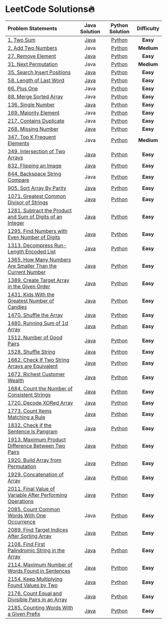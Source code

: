 # LeetCode Solutions🔥

|  Problem Statements  |  Java Solution  |  Python Solution  |  Difficulty  |
|:---------------------|:---------------:|:-----------------:|:------------:|
|  [1. Two Sum](https://leetcode.com/problems/two-sum/)  |  [Java](https://github.com/kishanrajput23/LeetCode-Solutions/blob/main/Java/1.java)  |  [Python](https://github.com/kishanrajput23/LeetCode-Solutions/blob/main/Python/01.py)  |  **Easy**  |
|  [2. Add Two Numbers](https://leetcode.com/problems/add-two-numbers/)  |  Java  |  [Python](https://github.com/kishanrajput23/LeetCode-Solutions/blob/main/Python/Add%20Two%20Numbers.py)  |  **Medium**  |
|  [27. Remove Element](https://leetcode.com/problems/remove-element/)  |  [Java](https://github.com/kishanrajput23/LeetCode-Solutions/blob/main/Java/27.java)  |  [Python](https://github.com/kishanrajput23/LeetCode-Solutions/blob/main/Python/27.py)  |  **Easy**  |
|  [31. Next Permutation](https://leetcode.com/problems/next-permutation)  |  Java  |  [Python](https://github.com/kishanrajput23/LeetCode-Solutions/blob/main/Python/31.py)  |  **Medium**  |
|  [35. Search Insert Positions](https://leetcode.com/problems/search-insert-position/)  |  [Java](https://github.com/kishanrajput23/LeetCode-Solutions/blob/main/Java/35.java)  |  [Python](https://github.com/kishanrajput23/LeetCode-Solutions/blob/main/Python/35.py)  |  **Easy**  |
|  [58. Length of Last Word](https://leetcode.com/problems/length-of-last-word/)  |  [Java](https://github.com/kishanrajput23/LeetCode-Solutions/blob/main/Java/58.java)  |  [Python](https://github.com/kishanrajput23/LeetCode-Solutions/blob/main/Python/Length%20of%20Last%20Word.py)  |  **Easy**  |
|  [66. Plus One](https://leetcode.com/problems/plus-one)  |  Java  |  [Python](https://github.com/kishanrajput23/LeetCode-Solutions/blob/main/Python/66.py)  |  **Easy**  |
|  [88. Merge Sorted Array](https://leetcode.com/problems/merge-sorted-array)  |  Java  |  [Python](https://github.com/kishanrajput23/LeetCode-Solutions/blob/main/Python/88.py)  |  **Easy**  |
|  [136. Single Number](https://leetcode.com/problems/single-number/)  |  [Java](https://github.com/kishanrajput23/LeetCode-Solutions/blob/main/Java/136.java)  |  [Python](https://github.com/kishanrajput23/LeetCode-Solutions/blob/main/Python/136.py)  |  **Easy**  |
|  [169. Majority Element](https://leetcode.com/problems/majority-element)  |  Java  |  [Python](https://github.com/kishanrajput23/LeetCode-Solutions/blob/main/Python/169.py)  |  **Easy**  |
|  [217. Contains Duplicate](https://leetcode.com/problems/contains-duplicate)  |  Java  |  [Python](https://github.com/kishanrajput23/LeetCode-Solutions/blob/main/Python/217.py)  |  **Easy**  |
|  [268. Missing Number](https://leetcode.com/problems/missing-number/)  |  [Java](https://github.com/kishanrajput23/LeetCode-Solutions/blob/main/Java/268.java)  |  [Python](https://github.com/kishanrajput23/LeetCode-Solutions/blob/main/Python/268.py)  |  **Easy**  |
|  [347. Top K Frequent Elements](https://leetcode.com/problems/top-k-frequent-elements)  |  Java  |  [Python](https://github.com/kishanrajput23/LeetCode-Solutions/blob/main/Python/347.py)  |  **Medium**  |
|  [349. Intersection of Two Arrays](https://leetcode.com/problems/intersection-of-two-arrays/)  |  [Java](https://github.com/kishanrajput23/LeetCode-Solutions/blob/main/Java/349.java)  |  [Python](https://github.com/kishanrajput23/LeetCode-Solutions/blob/main/Python/349.py)  |  **Easy**  |
|  [832. Flipping an Image](https://leetcode.com/problems/flipping-an-image/)  |  [Java](https://github.com/kishanrajput23/LeetCode-Solutions/blob/main/Java/832.java)  |  [Python](https://github.com/kishanrajput23/LeetCode-Solutions/blob/main/Python/832.py)  |  **Easy**  |
|  [844. Backspace String Compare](https://leetcode.com/problems/backspace-string-compare/)  |  Java  |  [Python](https://github.com/kishanrajput23/LeetCode-Solutions/blob/main/Python/844.py)  |  **Easy**  |
|  [905. Sort Array By Parity](https://leetcode.com/problems/sort-array-by-parity/)  |  [Java](https://github.com/kishanrajput23/LeetCode-Solutions/blob/main/Java/905.java)  |  [Python](https://github.com/kishanrajput23/LeetCode-Solutions/blob/main/Python/905.py)  |  **Easy**  |
|  [1071. Greatest Common Divisor of Strings](https://leetcode.com/problems/greatest-common-divisor-of-strings/)  |  [Java](https://github.com/kishanrajput23/LeetCode-Solutions/blob/main/Java/1071.java)  |  [Python](https://github.com/kishanrajput23/LeetCode-Solutions/blob/main/Python/1071.py)  |  **Easy**  |
|  [1281. Subtract the Product and Sum of Digits of an Integer](https://leetcode.com/problems/subtract-the-product-and-sum-of-digits-of-an-integer/)  |  [Java](https://github.com/kishanrajput23/LeetCode-Solutions/blob/main/Java/1281.Subtract_the_Product_and_Sum_of_Digits_of_an_Integer.java)  |  [Python](https://github.com/kishanrajput23/LeetCode-Solutions/blob/main/Python/1281.py)  |  **Easy**  |
|  [1295. Find Numbers with Even Number of Digits](https://leetcode.com/problems/find-numbers-with-even-number-of-digits/)  |  [Java](https://github.com/kishanrajput23/LeetCode-Solutions/blob/main/Java/1295.java)  |  [Python](https://github.com/kishanrajput23/LeetCode-Solutions/blob/main/Python/1295.py)  |  **Easy**  |
|  [1313. Decompress Run-Length Encoded List](https://leetcode.com/problems/decompress-run-length-encoded-list/)  |  [Java](https://github.com/kishanrajput23/LeetCode-Solutions/blob/main/Java/1313.java)  |  [Python](https://github.com/kishanrajput23/LeetCode-Solutions/blob/main/Python/1313.py)  |  **Easy**  |
|  [1365. How Many Numbers Are Smaller Than the Current Number](https://leetcode.com/problems/how-many-numbers-are-smaller-than-the-current-number/)  |  [Java](https://github.com/kishanrajput23/LeetCode-Solutions/blob/main/Java/1365.java)  |  [Python](https://github.com/kishanrajput23/LeetCode-Solutions/blob/main/Python/1365.py)  |  **Easy**  |
|  [1389. Create Target Array in the Given Order](https://leetcode.com/problems/create-target-array-in-the-given-order/)  |  [Java](https://github.com/kishanrajput23/LeetCode-Solutions/blob/main/Java/1389.java)  |  [Python](https://github.com/kishanrajput23/LeetCode-Solutions/blob/main/Python/1389.py)  |  **Easy**  |
|  [1431. Kids With the Greatest Number of Candies](https://leetcode.com/problems/kids-with-the-greatest-number-of-candies/)  |  [Java](https://github.com/kishanrajput23/LeetCode-Solutions/blob/main/Java/1431.java)  |  [Python](https://github.com/kishanrajput23/LeetCode-Solutions/blob/main/Python/1431.py)  |  **Easy**  |
|  [1470. Shuffle the Array](https://leetcode.com/problems/shuffle-the-array/)  |  [Java](https://github.com/kishanrajput23/LeetCode-Solutions/blob/main/Java/1470.java)  |  [Python](https://github.com/kishanrajput23/LeetCode-Solutions/blob/main/Python/1470.py)  |  **Easy**  |
|  [1480. Running Sum of 1d Array](https://leetcode.com/problems/running-sum-of-1d-array/)  |  [Java](https://github.com/kishanrajput23/LeetCode-Solutions/blob/main/Java/1480.java)  |  [Python](https://github.com/kishanrajput23/LeetCode-Solutions/blob/main/Python/1480.py)  |  **Easy**  |
|  [1512. Number of Good Pairs](https://leetcode.com/problems/number-of-good-pairs/)  |  [Java](https://github.com/kishanrajput23/LeetCode-Solutions/blob/main/Java/1512.java)  |  [Python](https://github.com/kishanrajput23/LeetCode-Solutions/blob/main/Python/1512.py)  |  **Easy**  |
|  [1528. Shuffle String](https://leetcode.com/problems/shuffle-string/)  |  [Java](https://github.com/kishanrajput23/LeetCode-Solutions/blob/main/Java/1528.java)  |  [Python](https://github.com/kishanrajput23/LeetCode-Solutions/blob/main/Python/1528.py)  |  **Easy**  |
|  [1662. Check If Two String Arrays are Equivalent](https://leetcode.com/problems/check-if-two-string-arrays-are-equivalent/)  |  [Java](https://github.com/kishanrajput23/LeetCode-Solutions/blob/main/Java/1662.java)  |  [Python](https://github.com/kishanrajput23/LeetCode-Solutions/blob/main/Python/1662.py)  |  **Easy**  |
|  [1672. Richest Customer Wealth](https://leetcode.com/problems/richest-customer-wealth/)  |  [Java](https://github.com/kishanrajput23/LeetCode-Solutions/blob/main/Java/1672.java)  |  [Python](https://github.com/kishanrajput23/LeetCode-Solutions/blob/main/Python/1672.py)  |  **Easy**  |
|  [1684. Count the Number of Consistent Strings](https://leetcode.com/problems/count-the-number-of-consistent-strings/)  |  [Java](https://github.com/kishanrajput23/LeetCode-Solutions/blob/main/Java/1684.java)  |  [Python](https://github.com/kishanrajput23/LeetCode-Solutions/blob/main/Python/1684.py)  |  **Easy**  |
|  [1720. Decode XORed Array](https://leetcode.com/problems/decode-xored-array/)  |  [Java](https://github.com/kishanrajput23/LeetCode-Solutions/blob/main/Java/1720.java)  |  [Python](https://github.com/kishanrajput23/LeetCode-Solutions/blob/main/Python/1720.py)  |  **Easy**  |
|  [1773. Count Items Matching a Rule](https://leetcode.com/problems/count-items-matching-a-rule/)  |  [Java](https://github.com/kishanrajput23/LeetCode-Solutions/blob/main/Java/1773.java)  |  [Python](https://github.com/kishanrajput23/LeetCode-Solutions/blob/main/Python/1773.py)  |  **Easy**  |
|  [1832. Check if the Sentence Is Pangram](https://leetcode.com/problems/check-if-the-sentence-is-pangram/)  |  [Java](https://github.com/kishanrajput23/LeetCode-Solutions/blob/main/Java/1832.java)  |  [Python](https://github.com/kishanrajput23/LeetCode-Solutions/blob/main/Python/1832.py)  |  **Easy**  |
|  [1913. Maximum Product Difference Between Two Pairs](https://leetcode.com/problems/maximum-product-difference-between-two-pairs/)  |  [Java](https://github.com/kishanrajput23/LeetCode-Solutions/blob/main/Java/1913.java)  |  [Python](https://github.com/kishanrajput23/LeetCode-Solutions/blob/main/Python/1913.py)  |  **Easy**  |
|  [1920. Build Array from Permutation](https://leetcode.com/problems/build-array-from-permutation/)  |  [Java](https://github.com/kishanrajput23/LeetCode-Solutions/blob/main/Java/1920.java)  |  [Python](https://github.com/kishanrajput23/LeetCode-Solutions/blob/main/Python/1920.py)  |  **Easy**  |
|  [1929. Concatenation of Array](https://leetcode.com/problems/concatenation-of-array/)  |  [Java](https://github.com/kishanrajput23/LeetCode-Solutions/blob/main/Java/1929.java)  |  [Python](https://github.com/kishanrajput23/LeetCode-Solutions/blob/main/Python/1929.py)  |  **Easy**  |
|  [2011. Final Value of Variable After Performing Operations](https://leetcode.com/problems/final-value-of-variable-after-performing-operations/)  |  [Java](https://github.com/kishanrajput23/LeetCode-Solutions/blob/main/Java/2011.java)  |  [Python](https://github.com/kishanrajput23/LeetCode-Solutions/blob/main/Python/2011.py)  |  **Easy**  |
|  [2085. Count Common Words With One Occurrence](https://leetcode.com/problems/count-common-words-with-one-occurrence/)  |  Java  |  [Python](https://github.com/kishanrajput23/LeetCode-Solutions/blob/main/Python/2085.py)  |  **Easy**  |
|  [2089. Find Target Indices After Sorting Array](https://leetcode.com/problems/find-target-indices-after-sorting-array/)  |  [Java](https://github.com/kishanrajput23/LeetCode-Solutions/blob/main/Java/2089.java)  |  [Python](https://github.com/kishanrajput23/LeetCode-Solutions/blob/main/Python/2089.py)  |  **Easy**  |
|  [2108. Find First Palindromic String in the Array](https://leetcode.com/problems/find-first-palindromic-string-in-the-array/)  |  [Java](https://github.com/kishanrajput23/LeetCode-Solutions/blob/main/Java/2108.java)  |  [Python](https://github.com/kishanrajput23/LeetCode-Solutions/blob/main/Python/2108.py)  |  **Easy**  |
|  [2114. Maximum Number of Words Found in Sentences](https://leetcode.com/problems/maximum-number-of-words-found-in-sentences/)  |  [Java](https://github.com/kishanrajput23/LeetCode-Solutions/blob/main/Java/2114.java)  |  [Python](https://github.com/kishanrajput23/LeetCode-Solutions/blob/main/Python/2114.py)  |  **Easy**  |
|  [2154. Keep Multiplying Found Values by Two](https://leetcode.com/problems/keep-multiplying-found-values-by-two/)  |  [Java](https://github.com/kishanrajput23/LeetCode-Solutions/blob/main/Java/2154.java)  |  [Python](https://github.com/kishanrajput23/LeetCode-Solutions/blob/main/Python/2154.py)  |  **Easy**  |
|  [2176. Count Equal and Divisible Pairs in an Array](https://leetcode.com/problems/count-equal-and-divisible-pairs-in-an-array/)  |  [Java](https://github.com/kishanrajput23/LeetCode-Solutions/blob/main/Java/2176.java)  |  [Python](https://github.com/kishanrajput23/LeetCode-Solutions/blob/main/Python/2176.py)  |  **Easy**  |
|  [2185. Counting Words With a Given Prefix](https://leetcode.com/problems/counting-words-with-a-given-prefix/)  |  [Java](https://github.com/kishanrajput23/LeetCode-Solutions/blob/main/Java/2185.java)  |  [Python](https://github.com/kishanrajput23/LeetCode-Solutions/blob/main/Python/2185.py)  |  **Easy**  |



